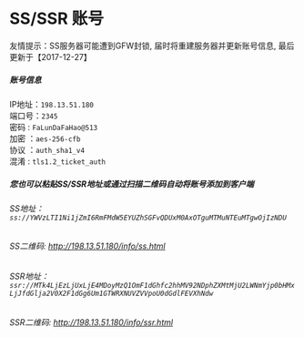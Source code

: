 # SS/SSR 账号 

友情提示：SS服务器可能遭到GFW封锁, 届时将重建服务器并更新账号信息, 最后更新于【2017-12-27】

##### 账号信息
IP地址：`198.13.51.180`  
端口号：`2345`  
密码  : `FaLunDaFaHao@513`  
加密  ：`aes-256-cfb`  
协议  ：`auth_sha1_v4`  
混淆  : `tls1.2_ticket_auth`  

##### 您也可以粘贴SS/SSR地址或通过扫描二维码自动将账号添加到客户端

######  SS地址： `ss://YWVzLTI1Ni1jZmI6RmFMdW5EYUZhSGFvQDUxM0AxOTguMTMuNTEuMTgwOjIzNDU`   
######  SS二维码:  <a href="http://198.13.51.180/info/ss.html" target="_blank">http://198.13.51.180/info/ss.html</a>

######  SSR地址： `ssr://MTk4LjEzLjUxLjE4MDoyMzQ1OmF1dGhfc2hhMV92NDphZXMtMjU2LWNmYjp0bHMxLjJfdGlja2V0X2F1dGg6Um1GTWRXNUVZVVpoU0dGdlFEVXhNdw`     
######  SSR二维码:  <a href="http://198.13.51.180/info/ssr.html" target="_blank">http://198.13.51.180/info/ssr.html</a>
